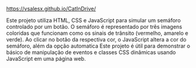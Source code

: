 https://vsalesx.github.io/CatInDrive/

Este projeto utiliza HTML, CSS e JavaScript para simular um semáforo controlado por um botão.
O semáforo é representado por três imagens coloridas que funcionam como os sinais de trânsito (vermelho, amarelo e verde). Ao clicar no botão 
da respectiva cor, o JavaScript altera a cor do semáforo, além da opção automatica
Este projeto é útil para demonstrar o básico de manipulação de eventos e classes CSS dinâmicas usando JavaScript em uma página web.
